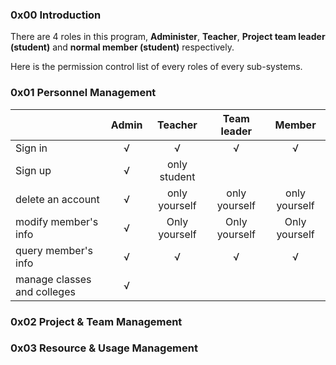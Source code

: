 ### 0x00 Introduction

There are 4 roles in this program, **Administer**, **Teacher**, **Project team leader (student)** and **normal member (student)** respectively.

Here is the permission control list of every roles of every sub-systems.

### 0x01 Personnel Management

|                             | Admin |    Teacher    |  Team leader  |    Member     |
| --------------------------- | :---: | :-----------: | :-----------: | :-----------: |
| Sign in                     |   √   |       √       |       √       |       √       |
| Sign up                     |   √   | only student  |               |               |
| delete an account           |   √   | only yourself | only yourself | only yourself |
| modify member's info        |   √   | Only yourself | Only yourself | Only yourself |
| query member's info         |   √   |       √       |       √       |       √       |
| manage classes and colleges |   √   |               |               |               |

### 0x02 Project & Team Management





### 0x03 Resource & Usage Management